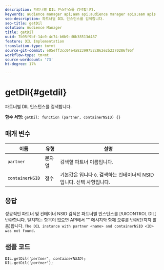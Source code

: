 ```yaml
---
description: 파트너별 DIL 인스턴스를 검색합니다.
keywords: audience manager api;aam api;audience manager apis;aam apis
seo-description: 파트너별 DIL 인스턴스를 검색합니다.
seo-title: getDil
solution: Audience Manager
title: getDil
uuid: 7b95f9bf-14c0-4c74-b6b9-d6b38513d487
feature: DIL Implementation
translation-type: tm+mt
source-git-commit: e05eff3cc04e4a82399752c862e2b2370286f96f
workflow-type: tm+mt
source-wordcount: '73'
ht-degree: 17%

---
```



# getDil{#getdil}

파트너별 DIL 인스턴스를 검색합니다.

**함수 서명:** `getDil: function (partner, containerNSID) {}`

<!-- r_dil_get_dil.xml -->

## 매개 변수

| 이름 | 유형 | 설명 |
|---|---|---|
| `partner` | 문자열 | 검색할 파트너 이름입니다. |
| `containerNSID` | 정수 | 기본값은 입니다 `0`. 검색하는 컨테이너의 NSID입니다. 선택 사항입니다. |

## 응답

성공적인 파트너 및 컨테이너 NSID 검색은 파트너별 인스턴스를 [!UICONTROL DIL] 반환합니다. 일치하는 항목이 없으면 API에서 &quot;&quot; 메시지와 함께 오류를 반환(던지지 않음)합니다. `The DIL instance with partner <name> and containerNSID <ID> was not found.`

## 샘플 코드

<pre class="java"><code>DIL.getDil('<i>partner</i>', <i>containerNSID</i>); 
DIL.getDil('<i>partner</i>');</code></pre>

